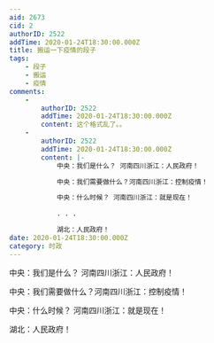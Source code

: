 ```yaml
---
aid: 2673
cid: 2
authorID: 2522
addTime: 2020-01-24T18:30:00.000Z
title: 搬运一下疫情的段子
tags:
    - 段子
    - 搬运
    - 疫情
comments:
    -
        authorID: 2522
        addTime: 2020-01-24T18:30:00.000Z
        content: 这个格式乱了。。
    -
        authorID: 2522
        addTime: 2020-01-24T18:30:00.000Z
        content: |-
            中央：我们是什么？ 河南四川浙江：人民政府！

            中央：我们需要做什么？河南四川浙江：控制疫情！

            中央：什么时候？ 河南四川浙江：就是现在！

            . . .

            湖北：人民政府！
date: 2020-01-24T18:30:00.000Z
category: 时政
---
```


中央：我们是什么？ 河南四川浙江：人民政府！

中央：我们需要做什么？河南四川浙江：控制疫情！

中央：什么时候？ 河南四川浙江：就是现在！  
  
湖北：人民政府！

